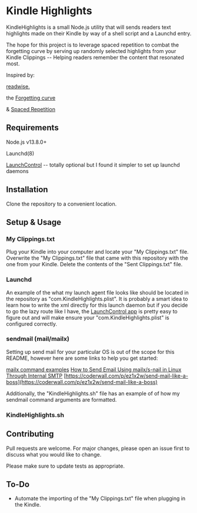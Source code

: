 # Kindle Highlights

KindleHighlights is a small Node.js utility that will sends readers text highlights made on their Kindle by way of a shell script and a Launchd entry.

The hope for this project is to leverage spaced repetition to combat the forgetting curve by serving up randomly selected highlights from your Kindle Clippings -- Helping readers remember the content that resonated most.

Inspired by:

[readwise.](https://readwise.io/)

the [Forgetting curve](https://en.wikipedia.org/wiki/Forgetting_curve)

& [Spaced Repetition](https://en.wikipedia.org/wiki/Spaced_repetition)

##  Requirements

Node.js v13.8.0+

Launchd(8)

[LaunchControl](https://www.soma-zone.com/LaunchControl/) -- totally optional but I found it simpler to set up launchd daemons 

## Installation

Clone the repository to a convenient location. 

## Setup & Usage

### My Clippings.txt

Plug your Kindle into your computer and locate your "My Clippings.txt" file.
Overwrite the "My Clippings.txt" file that came with this repository with the one from your Kindle.
Delete the contents of the "Sent Clippings.txt" file.

### Launchd

An example of the what my launch agent file looks like should be located in the repository as "com.KindleHighlights.plist". It is probably a smart idea to learn how to write the xml directly for this launch daemon but if you decide to go the lazy route like I have, the [LaunchControl app](https://www.soma-zone.com/LaunchControl/) is pretty easy to figure out and will make ensure your "com.KindleHighlights.plist" is configured correctly. 

### sendmail (mail/mailx)

Setting up send mail for your particular OS is out of the scope for this README, however here are some links to help you get started:

[mailx command examples](https://www.binarytides.com/linux-mailx-command/)
[How to Send Email Using mailx/s-nail in Linux Through Internal SMTP](https://www.systutorials.com/sending-email-using-mailx-in-linux-through-internal-smtp/)
[https://coderwall.com/p/ez1x2w/send-mail-like-a-boss](https://coderwall.com/p/ez1x2w/send-mail-like-a-boss)

Additionally, the "KindleHighlights.sh" file has an example of of how my sendmail command arguments are formatted. 

### KindleHighlights.sh

## Contributing
Pull requests are welcome. For major changes, please open an issue first to discuss what you would like to change.

Please make sure to update tests as appropriate.

## To-Do

- Automate the importing of the "My Clippings.txt" file when plugging in the Kindle.

